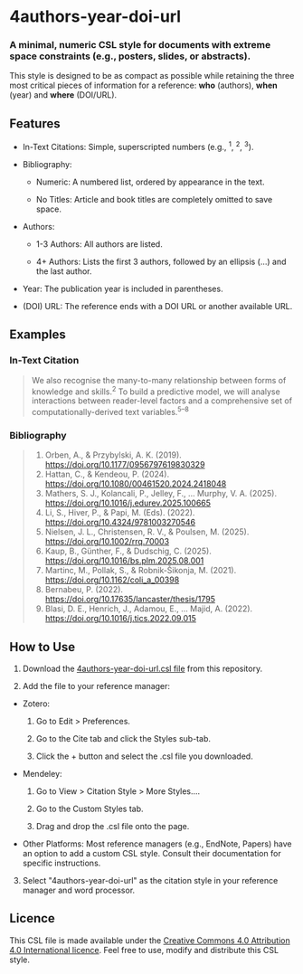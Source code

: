 # 4authors-year-doi-url

### A minimal, numeric CSL style for documents with extreme space constraints (e.g., posters, slides, or abstracts).

This style is designed to be as compact as possible while retaining the three most critical pieces of information for a reference: **who** (authors), **when** (year) and **where** (DOI/URL). 

## Features

- In-Text Citations: Simple, superscripted numbers (e.g., <sup>1</sup>, <sup>2</sup>, <sup>3</sup>).

- Bibliography:

  - Numeric: A numbered list, ordered by appearance in the text.

  - No Titles: Article and book titles are completely omitted to save space.

- Authors:

  - 1-3 Authors: All authors are listed.

  - 4+ Authors: Lists the first 3 authors, followed by an ellipsis (…) and the last author.

- Year: The publication year is included in parentheses.

- (DOI) URL: The reference ends with a DOI URL or another available URL.

## Examples

### In-Text Citation

> We also recognise the many-to-many relationship between forms of knowledge and skills.<sup>2</sup> To build a predictive model, we will analyse interactions between reader-level factors and a comprehensive set of computationally-derived text variables.<sup>5–8</sup>

### Bibliography

> 1. Orben, A., & Przybylski, A. K. (2019). https://doi.org/10.1177/0956797619830329
> 2. Hattan, C., & Kendeou, P. (2024). https://doi.org/10.1080/00461520.2024.2418048
> 3. Mathers, S. J., Kolancali, P., Jelley, F., … Murphy, V. A. (2025). https://doi.org/10.1016/j.edurev.2025.100665
> 4. Li, S., Hiver, P., & Papi, M. (Eds). (2022). https://doi.org/10.4324/9781003270546
> 5. Nielsen, J. L., Christensen, R. V., & Poulsen, M. (2025). https://doi.org/10.1002/rrq.70003
> 6. Kaup, B., Günther, F., & Dudschig, C. (2025). https://doi.org/10.1016/bs.plm.2025.08.001
> 7. Martinc, M., Pollak, S., & Robnik-Šikonja, M. (2021). https://doi.org/10.1162/coli_a_00398
> 8. Bernabeu, P. (2022). https://doi.org/10.17635/lancaster/thesis/1795
> 9. Blasi, D. E., Henrich, J., Adamou, E., … Majid, A. (2022). https://doi.org/10.1016/j.tics.2022.09.015

## How to Use

1. Download the [4authors-year-doi-url.csl file](/4authors-year-doi-url.csl) from this repository.

2. Add the file to your reference manager:

  - Zotero:

    1. Go to Edit > Preferences.

    2. Go to the Cite tab and click the Styles sub-tab.

    3. Click the + button and select the .csl file you downloaded.

  - Mendeley:

    1. Go to View > Citation Style > More Styles....

    2. Go to the Custom Styles tab.

    3. Drag and drop the .csl file onto the page.

  - Other Platforms: Most reference managers (e.g., EndNote, Papers) have an option to add a custom CSL style. Consult their documentation for specific instructions.

3. Select "4authors-year-doi-url" as the citation style in your reference manager and word processor.

## Licence

This CSL file is made available under the [Creative Commons 4.0 Attribution 4.0 International licence](/Licence.md). Feel free to use, modify and distribute this CSL style.
